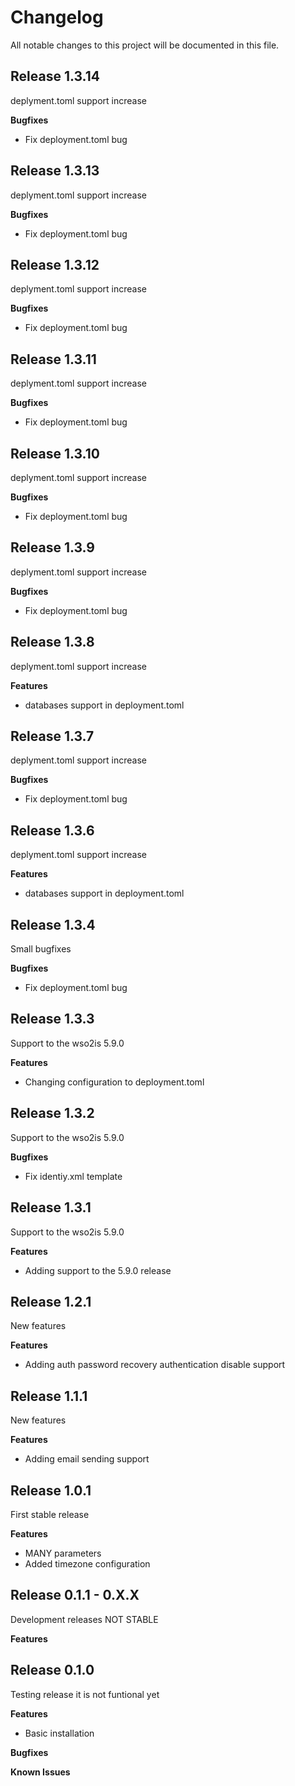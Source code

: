 # Changelog

All notable changes to this project will be documented in this file.

## Release 1.3.14

deplyment.toml support increase

**Bugfixes**
- Fix deployment.toml bug

## Release 1.3.13

deplyment.toml support increase

**Bugfixes**
- Fix deployment.toml bug

## Release 1.3.12

deplyment.toml support increase

**Bugfixes**
- Fix deployment.toml bug

## Release 1.3.11

deplyment.toml support increase

**Bugfixes**
- Fix deployment.toml bug

## Release 1.3.10

deplyment.toml support increase

**Bugfixes**
- Fix deployment.toml bug

## Release 1.3.9

deplyment.toml support increase

**Bugfixes**
- Fix deployment.toml bug

## Release 1.3.8

deplyment.toml support increase

**Features**
- databases support in deployment.toml

## Release 1.3.7

deplyment.toml support increase

**Bugfixes**
- Fix deployment.toml bug

## Release 1.3.6

deplyment.toml support increase

**Features**
- databases support in deployment.toml

## Release 1.3.4

Small bugfixes

**Bugfixes**
- Fix deployment.toml bug

## Release 1.3.3

Support to the wso2is 5.9.0

**Features**
- Changing configuration to deployment.toml

## Release 1.3.2

Support to the wso2is 5.9.0

**Bugfixes**
- Fix identiy.xml template

## Release 1.3.1

Support to the wso2is 5.9.0

**Features**
- Adding support to the 5.9.0 release

## Release 1.2.1

New features

**Features**
- Adding auth password recovery authentication disable support

## Release 1.1.1

New features

**Features**
- Adding email sending support

## Release 1.0.1

First stable release

**Features**
- MANY parameters
- Added timezone configuration

## Release 0.1.1 - 0.X.X

Development releases NOT STABLE

**Features**


## Release 0.1.0

Testing release it is not funtional yet

**Features**

- Basic installation

**Bugfixes**

**Known Issues**
